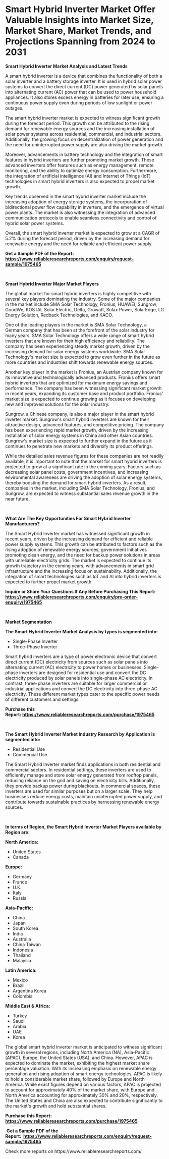 <p><h1>Smart Hybrid Inverter Market Offer Valuable Insights into Market Size, Market Share, Market Trends, and Projections Spanning from 2024 to 2031</h1></p><p><strong>Smart Hybrid Inverter Market Analysis and Latest Trends</strong></p>
<p><p>A smart hybrid inverter is a device that combines the functionality of both a solar inverter and a battery storage inverter. It is used in hybrid solar power systems to convert the direct current (DC) power generated by solar panels into alternating current (AC) power that can be used to power household appliances. It also stores excess energy in batteries for later use, ensuring a continuous power supply even during periods of low sunlight or power outages.</p><p>The smart hybrid inverter market is expected to witness significant growth during the forecast period. This growth can be attributed to the rising demand for renewable energy sources and the increasing installation of solar power systems across residential, commercial, and industrial sectors. Additionally, the growing focus on decentralization of power generation and the need for uninterrupted power supply are also driving the market growth.</p><p>Moreover, advancements in battery technology and the integration of smart features in hybrid inverters are further promoting market growth. These advanced inverters offer features such as energy management, remote monitoring, and the ability to optimize energy consumption. Furthermore, the integration of artificial intelligence (AI) and Internet of Things (IoT) technologies in smart hybrid inverters is also expected to propel market growth.</p><p>Key trends observed in the smart hybrid inverter market include the increasing adoption of energy storage systems, the incorporation of bidirectional power flow capability in inverters, and the emergence of virtual power plants. The market is also witnessing the integration of advanced communication protocols to enable seamless connectivity and control of hybrid solar power systems.</p><p>Overall, the smart hybrid inverter market is expected to grow at a CAGR of 5.2% during the forecast period, driven by the increasing demand for renewable energy and the need for reliable and efficient power supply.</p></p>
<p><strong>Get a Sample PDF of the Report:&nbsp; <a href="https://www.reliableresearchreports.com/enquiry/request-sample/1975465">https://www.reliableresearchreports.com/enquiry/request-sample/1975465</a></strong></p>
<p>&nbsp;</p>
<p><strong>Smart Hybrid Inverter Major Market Players</strong></p>
<p><p>The global market for smart hybrid inverters is highly competitive with several key players dominating the industry. Some of the major companies in the market include SMA Solar Technology, Fronius, HUAWEI, Sungrow, GoodWe, KOSTAL Solar Electric, Delta, Growatt, Solax Power, SolarEdge, LG Energy Solution, Redback Technologies, and KACO.</p><p>One of the leading players in the market is SMA Solar Technology, a German company that has been at the forefront of the solar industry for many years. SMA Solar Technology offers a wide range of smart hybrid inverters that are known for their high efficiency and reliability. The company has been experiencing steady market growth, driven by the increasing demand for solar energy systems worldwide. SMA Solar Technology's market size is expected to grow even further in the future as more countries and industries shift towards renewable energy sources.</p><p>Another key player in the market is Fronius, an Austrian company known for its innovative and technologically advanced products. Fronius offers smart hybrid inverters that are optimized for maximum energy savings and performance. The company has been witnessing significant market growth in recent years, expanding its customer base and product portfolio. Fronius' market size is expected to continue growing as it focuses on developing new and improved solutions for the solar industry.</p><p>Sungrow, a Chinese company, is also a major player in the smart hybrid inverter market. Sungrow's smart hybrid inverters are known for their attractive design, advanced features, and competitive pricing. The company has been experiencing rapid market growth, driven by the increasing installation of solar energy systems in China and other Asian countries. Sungrow's market size is expected to further expand in the future as it continues to penetrate new markets and diversify its product offerings.</p><p>While the detailed sales revenue figures for these companies are not readily available, it is important to note that the market for smart hybrid inverters is projected to grow at a significant rate in the coming years. Factors such as decreasing solar panel costs, government incentives, and increasing environmental awareness are driving the adoption of solar energy systems, thereby boosting the demand for smart hybrid inverters. As a result, companies in the market, including SMA Solar Technology, Fronius, and Sungrow, are expected to witness substantial sales revenue growth in the near future.</p></p>
<p>&nbsp;</p>
<p><strong>What Are The Key Opportunities For Smart Hybrid Inverter Manufacturers?</strong></p>
<p><p>The Smart Hybrid Inverter market has witnessed significant growth in recent years, driven by the increasing demand for efficient and reliable power supply systems. This growth can be attributed to factors such as the rising adoption of renewable energy sources, government initiatives promoting clean energy, and the need for backup power solutions in areas with unreliable electricity grids. The market is expected to continue its growth trajectory in the coming years, with advancements in smart grid infrastructure and the increasing focus on sustainability. Additionally, the integration of smart technologies such as IoT and AI into hybrid inverters is expected to further propel market growth.</p></p>
<p><strong>Inquire or Share Your Questions If Any Before Purchasing This Report: <a href="https://www.reliableresearchreports.com/enquiry/pre-order-enquiry/1975465">https://www.reliableresearchreports.com/enquiry/pre-order-enquiry/1975465</a></strong></p>
<p>&nbsp;</p>
<p><strong>Market Segmentation</strong></p>
<p><strong>The Smart Hybrid Inverter Market Analysis by types is segmented into:</strong></p>
<p><ul><li>Single-Phase Inverter</li><li>Three-Phase Inverter</li></ul></p>
<p><p>Smart hybrid inverters are a type of power electronic device that convert direct current (DC) electricity from sources such as solar panels into alternating current (AC) electricity to power homes or businesses. Single-phase inverters are designed for residential use and convert the DC electricity produced by solar panels into single-phase AC electricity. In contrast, three-phase inverters are suitable for larger commercial or industrial applications and convert the DC electricity into three-phase AC electricity. These different market types cater to the specific power needs of different customers and settings.</p></p>
<p><strong>Purchase this Report:&nbsp;<a href="https://www.reliableresearchreports.com/purchase/1975465">https://www.reliableresearchreports.com/purchase/1975465</a></strong></p>
<p>&nbsp;</p>
<p><strong>The Smart Hybrid Inverter Market Industry Research by Application is segmented into:</strong></p>
<p><ul><li>Residential Use</li><li>Commercial Use</li></ul></p>
<p><p>The Smart Hybrid Inverter market finds applications in both residential and commercial sectors. In residential settings, these inverters are used to efficiently manage and store solar energy generated from rooftop panels, reducing reliance on the grid and saving on electricity bills. Additionally, they provide backup power during blackouts. In commercial spaces, these inverters are used for similar purposes but on a larger scale. They help businesses reduce energy costs, maintain uninterrupted power supply, and contribute towards sustainable practices by harnessing renewable energy sources.</p></p>
<p>&nbsp;</p>
<p><strong>In terms of Region, the Smart Hybrid Inverter Market Players available by Region are:</strong></p>
<p>
    <p> <strong> North America: </strong>
        <ul>
            <li>United States</li>
            <li>Canada</li>
        </ul>
        </p> 
    <p> <strong> Europe: </strong>
        <ul>
            <li>Germany</li>
            <li>France</li>
            <li>U.K.</li>
            <li>Italy</li>
            <li>Russia</li>
        </ul>
        </p> 
    <p> <strong> Asia-Pacific: </strong>
        <ul>
            <li>China</li>
            <li>Japan</li>
            <li>South Korea</li>
            <li>India</li>
            <li>Australia</li>
            <li>China Taiwan</li>
            <li>Indonesia</li>
            <li>Thailand</li>
            <li>Malaysia</li>
        </ul>
        </p> 
    <p> <strong> Latin America: </strong>
        <ul>
            <li>Mexico</li>
            <li>Brazil</li>
            <li>Argentina Korea</li>
            <li>Colombia</li>
        </ul>
        </p> 
    <p> <strong> Middle East & Africa: </strong>
        <ul>
            <li>Turkey</li>
            <li>Saudi</li>
            <li>Arabia</li>
            <li>UAE</li>
            <li>Korea</li>
        </ul>
    </p>
    </p>
<p><p>The global smart hybrid inverter market is anticipated to witness significant growth in several regions, including North America (NA), Asia-Pacific (APAC), Europe, the United States (USA), and China. However, APAC is expected to dominate the market, exhibiting the highest market share percentage valuation. With its increasing emphasis on renewable energy generation and rising adoption of smart energy technologies, APAC is likely to hold a considerable market share, followed by Europe and North America. While exact figures depend on various factors, APAC is projected to account for approximately 40% of the market share, with Europe and North America accounting for approximately 30% and 20%, respectively. The United States and China are also expected to contribute significantly to the market's growth and hold substantial shares.</p></p>
<p><strong>Purchase this Report: <a href="https://www.reliableresearchreports.com/purchase/1975465">https://www.reliableresearchreports.com/purchase/1975465</a></strong></p>
<p>&nbsp;<strong>Get a Sample PDF of the Report:&nbsp;&nbsp;<a href="https://www.reliableresearchreports.com/enquiry/request-sample/1975465">https://www.reliableresearchreports.com/enquiry/request-sample/1975465</a></strong></p>
<p><strong></strong></p>
<p>Check more reports on https://www.reliableresearchreports.com/</p>